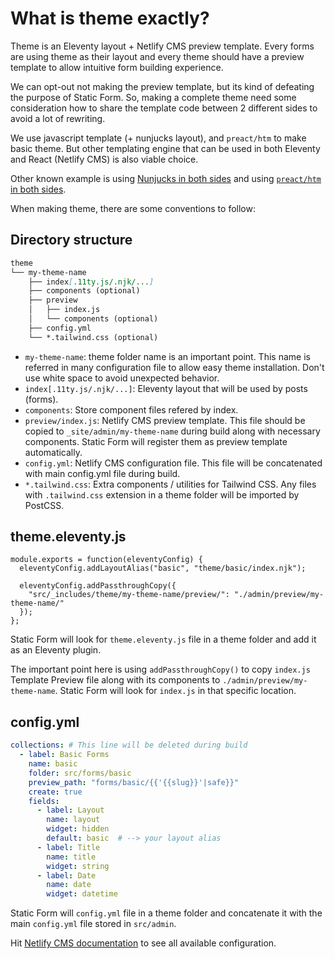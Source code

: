 # What is theme exactly?

Theme is an Eleventy layout + Netlify CMS preview template. Every forms are using theme as their layout and every theme should have a preview template to allow intuitive form building experience. 

We can opt-out not making the preview template, but its kind of defeating the purpose of Static Form. So, making a complete theme need some consideration how to share the template code between 2 different sides to avoid a lot of rewriting.

We use javascript template (+ nunjucks layout), and `preact/htm` to make basic theme. But other templating engine that can be used in both Eleventy and React (Netlify CMS) is also viable choice.

Other known example is using [Nunjucks in both sides](https://github.com/hankchizljaw/hylia/blob/master/src/admin/previews.js) and using [`preact/htm` in both sides](https://markus.oberlehner.net/blog/setting-up-eleventy-with-preact-and-htm/).

When making theme, there are some conventions to follow:

## Directory structure

```markdown
theme
└── my-theme-name
    ├── index[.11ty.js/.njk/...]
    ├── components (optional)
    ├── preview
    │   ├── index.js
    │   └── components (optional)
    ├── config.yml
    └── *.tailwind.css (optional)
```
- `my-theme-name`: theme folder name is an important point. This name is referred in many configuration file to allow easy theme installation. Don't use white space to avoid unexpected behavior.
- `index[.11ty.js/.njk/...]`: Eleventy layout that will be used by posts (forms).
- `components`: Store component files refered by index.
- `preview/index.js`: Netlify CMS preview template. This file should be copied to `_site/admin/my-theme-name` during build along with necessary components. Static Form will register them as preview template automatically.
- `config.yml`: Netlify CMS configuration file. This file will be concatenated with main config.yml file during build.
- `*.tailwind.css`: Extra components / utilities for Tailwind CSS. Any files with `.tailwind.css` extension in a theme folder will be imported by PostCSS.

## theme.eleventy.js

```JS
module.exports = function(eleventyConfig) {
  eleventyConfig.addLayoutAlias("basic", "theme/basic/index.njk");

  eleventyConfig.addPassthroughCopy({
    "src/_includes/theme/my-theme-name/preview/": "./admin/preview/my-theme-name/"
  });
};
```

Static Form will look for `theme.eleventy.js` file in a theme folder and add it as an Eleventy plugin.

The important point here is using `addPassthroughCopy()` to copy `index.js` Template Preview file along with its components to `./admin/preview/my-theme-name`. Static Form will look for `index.js` in that specific location.

## config.yml

```YAML
collections: # This line will be deleted during build
  - label: Basic Forms
    name: basic
    folder: src/forms/basic
    preview_path: "forms/basic/{{'{{slug}}'|safe}}"
    create: true
    fields:
      - label: Layout
        name: layout
        widget: hidden
        default: basic  # --> your layout alias
      - label: Title
        name: title
        widget: string
      - label: Date
        name: date
        widget: datetime
```

Static Form will `config.yml` file in a theme folder and concatenate it with the main `config.yml` file stored in `src/admin`.

Hit [Netlify CMS documentation](https://www.netlifycms.org/docs/widgets/) to see all available configuration.